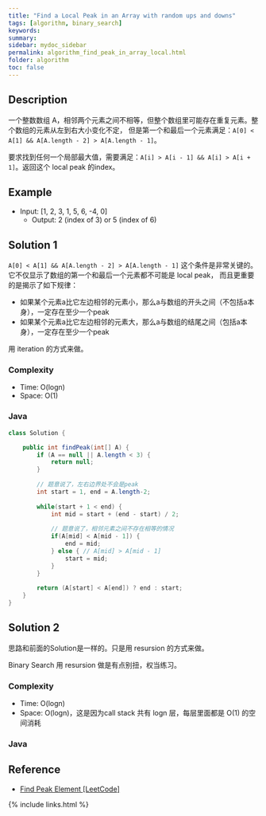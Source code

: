 ```yaml
---
title: "Find a Local Peak in an Array with random ups and downs"
tags: [algorithm, binary_search]
keywords:
summary:
sidebar: mydoc_sidebar
permalink: algorithm_find_peak_in_array_local.html
folder: algorithm
toc: false
---
```


## Description
一个整数数组 A，相邻两个元素之间不相等，但整个数组里可能存在重复元素。整个数组的元素从左到右大小变化不定，
但是第一个和最后一个元素满足：`A[0] < A[1] && A[A.length - 2] > A[A.length - 1]`。

要求找到任何一个局部最大值，需要满足：`A[i] > A[i - 1] && A[i] > A[i + 1]`。返回这个 local peak 的index。

## Example
* Input: [1, 2, 3, 1, 5, 6, -4, 0]
  * Output: 2 (index of 3) or 5 (index of 6)

## Solution 1
`A[0] < A[1] && A[A.length - 2] > A[A.length - 1]` 这个条件是非常关键的。它不仅显示了数组的第一个和最后一个元素都不可能是 local peak，
而且更重要的是揭示了如下规律：
* 如果某个元素a比它左边相邻的元素小，那么a与数组的开头之间（不包括a本身），一定存在至少一个peak
* 如果某个元素a比它左边相邻的元素大，那么a与数组的结尾之间（包括a本身），一定存在至少一个peak

用 iteration 的方式来做。

### Complexity
* Time: O(logn)
* Space: O(1)

### Java
```java
class Solution {

    public int findPeak(int[] A) {
        if (A == null || A.length < 3) {
            return null;
        }
    
        // 题意说了，左右边界处不会是peak
        int start = 1, end = A.length-2; 
        
        while(start + 1 < end) {
            int mid = start + (end - start) / 2;
            
            // 题意说了，相邻元素之间不存在相等的情况
            if(A[mid] < A[mid - 1]) {
                end = mid;
            } else { // A[mid] > A[mid - 1]
                start = mid;
            }
        }
        
        return (A[start] < A[end]) ? end : start;
    }
}
```

## Solution 2
思路和前面的Solution是一样的。只是用 resursion 的方式来做。

Binary Search 用 resursion 做是有点别扭，权当练习。

### Complexity
* Time: O(logn)
* Space: O(logn)，这是因为call stack 共有 logn 层，每层里面都是 O(1) 的空间消耗

### Java

## Reference
* [Find Peak Element [LeetCode]](https://leetcode.com/problems/find-peak-element/description/)

{% include links.html %}
